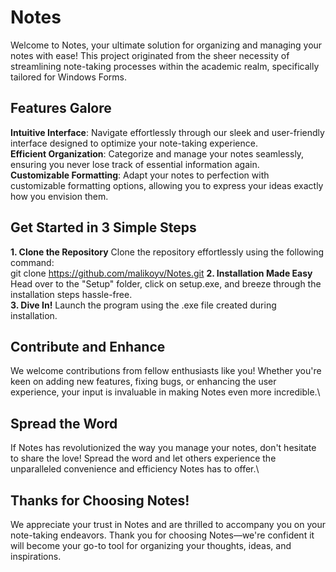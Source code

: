 # Notes
Welcome to Notes, your ultimate solution for organizing and managing your notes with ease! This project originated from the sheer necessity of streamlining note-taking processes within the academic realm, specifically tailored for Windows Forms.

## Features Galore
**Intuitive Interface**: Navigate effortlessly through our sleek and user-friendly interface designed to optimize your note-taking experience.\
**Efficient Organization**: Categorize and manage your notes seamlessly, ensuring you never lose track of essential information again.\
**Customizable Formatting**: Adapt your notes to perfection with customizable formatting options, allowing you to express your ideas exactly how you envision them.

## Get Started in 3 Simple Steps
**1. Clone the Repository**
Clone the repository effortlessly using the following command:\
git clone https://github.com/malikoyv/Notes.git
**2. Installation Made Easy**
Head over to the "Setup" folder, click on setup.exe, and breeze through the installation steps hassle-free.\
**3. Dive In!**
Launch the program using the .exe file created during installation.

## Contribute and Enhance
We welcome contributions from fellow enthusiasts like you! Whether you're keen on adding new features, fixing bugs, or enhancing the user experience, your input is invaluable in making Notes even more incredible.\
## Spread the Word
If Notes has revolutionized the way you manage your notes, don't hesitate to share the love! Spread the word and let others experience the unparalleled convenience and efficiency Notes has to offer.\
## Thanks for Choosing Notes!
We appreciate your trust in Notes and are thrilled to accompany you on your note-taking endeavors. Thank you for choosing Notes—we're confident it will become your go-to tool for organizing your thoughts, ideas, and inspirations.

